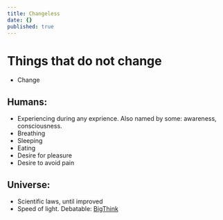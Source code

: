 ```yaml
---
title: Changeless
date: {}
published: true
---
```


# Things that do not change

* Change

## Humans:
* Experiencing during any exprience. Also named by some: awareness, consciousness.
* Breathing
* Sleeping
* Eating
* Desire for pleasure
* Desire to avoid pain


## Universe:
* Scientific laws, until improved
* Speed of light. Debatable: [BigThink](https://bigthink.com/philip-perry/is-the-speed-of-light-slowing-down)

